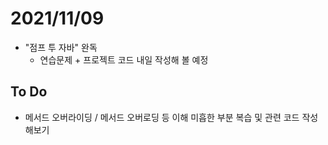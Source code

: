 # 2021/11/09

- "점프 투 자바" 완독
  - 연습문제 + 프로젝트 코드 내일 작성해 볼 예정



## To Do

- 메서드 오버라이딩 / 메서드 오버로딩 등 이해 미흡한 부분 복습 및 관련 코드 작성해보기